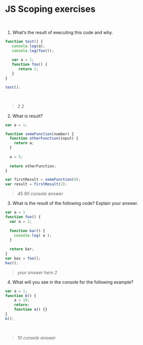 # JS Scoping exercises
​
1. What’s the result of executing this code and why.
  ```js
  function test() {
     console.log(a);
     console.log(foo());
     
     var a = 1;
     function foo() {
        return 2;
     }
  }
  
  test();
  ```
​
> _2_
> _2_
​
​
2. What is result?
  ```js
  var a = 1; 
  
  function someFunction(number) {
    function otherFunction(input) {
      return a;
    }
    
    a = 5;
    
    return otherFunction;
  }
  
  var firstResult = someFunction(9);
  var result = firstResult(2);
  ```
> _45 90_
> _console answer_
​
​
3. What is the result of the following code? Explain your answer.
  ```js
  var a = 1
  function foo() {
    var a = 2;
​
    function bar() {
      console.log( a );
    }
​
    return bar;
  }
  var baz = foo();
  baz();
  ``` 
> _your answer here_
> _2_
​
​
4. What will you see in the console for the following example?
  ```js
  var a = 1; 
  function b() { 
      a = 10; 
      return; 
      function a() {} 
  } 
  b(); 
  ```
​
> _10_
> _console answer_